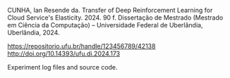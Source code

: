 CUNHA, Ian Resende da. Transfer of Deep Reinforcement Learning for Cloud Service's Elasticity. 2024. 90 f. Dissertação de Mestrado (Mestrado em Ciência da Computação) – Universidade Federal de Uberlândia, Uberlândia, 2024.

https://repositorio.ufu.br/handle/123456789/42138
http://doi.org/10.14393/ufu.di.2024.173

Experiment log files and source code.
